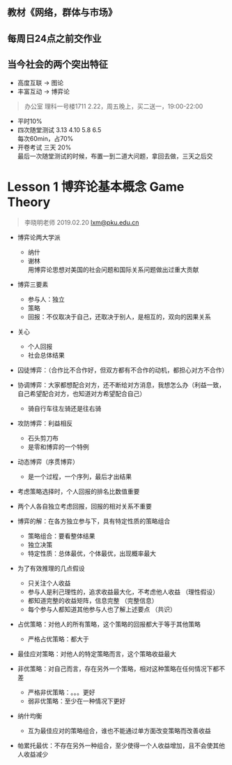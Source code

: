 ## 教材《网络，群体与市场》  
## 每周日24点之前交作业
## 当今社会的两个突出特征  
* 高度互联 -> 图论
* 丰富互动 -> 博弈论

> 办公室 理科一号楼1711  2.22，周五晚上，买二送一，19:00-22:00

* 平时10%
* 四次随堂测试 3.13 4.10 5.8 6.5   
    每次60min，占70%
* 开卷考试 三天 20%  
    最后一次随堂测试的时候，布置一到二道大问题，拿回去做，三天之后交

# Lesson 1 博弈论基本概念  Game Theory  
> 李晓明老师 2019.02.20 lxm@pku.edu.cn  

* 博弈论两大学派  
    * 纳什
    * 谢林  
        用博弈论思想对美国的社会问题和国际关系问题做出过重大贡献  

* 博弈三要素
    * 参与人：独立
    * 策略
    * 回报：不仅取决于自己，还取决于别人，是相互的，双向的因果关系  
* 关心
    * 个人回报
    * 社会总体结果
 
* 囚徒博弈：（合作比不合作好，但双方都有不合作的动机，都担心对方不合作）
* 协调博弈：大家都想配合对方，还不断给对方消息，我想怎么办（利益一致，自己希望配合对方，也知道对方希望配合自己）
    * 骑自行车往左骑还是往右骑
* 攻防博弈：利益相反
    * 石头剪刀布
    * 是零和博弈的一个特例
* 动态博弈（序贯博弈）
    * 是一个过程，一个序列，最后才出结果

* 考虑策略选择时，个人回报的排名比数值重要
* 两个人各自独立考虑回报，回报的相对关系不重要  

* 博弈的解：在各方独立参与下，具有特定性质的策略组合
    * 策略组合：要看整体结果
    * 独立决策
    * 特定性质：总体最优，个体最优，出现概率最大

* 为了有效推理的几点假设
    * 只关注个人收益
    * 参与人是利己理性的，追求收益最大化，不考虑他人收益 （理性假设）
    * 都知道完整的收益矩阵，信息完整 （完整信息）
    * 每个参与人都知道其他参与人也了解上述要点 （共识）

* 占优策略：对他人的所有策略，这个策略的回报都大于等于其他策略  
    * 严格占优策略：都大于
* 最佳应对策略：对他人的特定策略而言，这个策略收益最大
* 非优策略：对自己而言，存在另外一个策略，相对这种策略在任何情况下都不差
    * 严格非优策略：。。。更好
    * 弱非优策略：至少在一种情况下更好

* 纳什均衡
    * 互为最佳应对的策略组合，谁也不能通过单方面改变策略而改善收益

* 帕累托最优：不存在另外一种组合，至少使得一个人收益增加，且不会使其他人收益减少